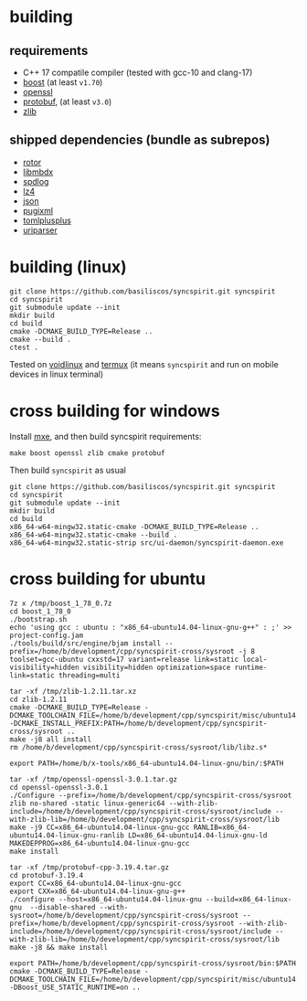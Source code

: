 # building

## requirements

 - C++ 17 compatile compiler (tested with gcc-10 and clang-17)
 - [boost](https://www.boost.org/) (at least `v1.70`)
 - [openssl](https://www.openssl.org/)
 - [protobuf](https://github.com/protocolbuffers/protobuf), (at least `v3.0`)
 - [zlib](https://www.zlib.net/)

## shipped dependencies (bundle as subrepos)

 - [rotor](https://github.com/basiliscos/cpp-rotor)
 - [libmbdx](https://github.com/erthink/libmdbx)
 - [spdlog](https://github.com/gabime/spdlog)
 - [lz4](https://github.com/lz4/lz4)
 - [json](https://github.com/nlohmann/json)
 - [pugixml](https://github.com/zeux/pugixml)
 - [tomlplusplus](https://github.com/marzer/tomlplusplus)
 - [uriparser](https://github.com/uriparser/uriparser)

# building (linux)

```
git clone https://github.com/basiliscos/syncspirit.git syncspirit
cd syncspirit
git submodule update --init
mkdir build
cd build
cmake -DCMAKE_BUILD_TYPE=Release ..
cmake --build .
ctest .
```

Tested on [voidlinux](https://voidlinux.org/) and
[termux](https://termux.com/) (it means `syncspirit` and run
on mobile devices in linux terminal)

# cross building for windows

Install [mxe](https://mxe.cc/), and then build syncspirit requirements:

```
make boost openssl zlib cmake protobuf
```

Then build `syncspirit` as usual

```
git clone https://github.com/basiliscos/syncspirit.git syncspirit
cd syncspirit
git submodule update --init
mkdir build
cd build
x86_64-w64-mingw32.static-cmake -DCMAKE_BUILD_TYPE=Release ..
x86_64-w64-mingw32.static-cmake --build .
x86_64-w64-mingw32.static-strip src/ui-daemon/syncspirit-daemon.exe
```


# cross building for ubuntu

```
7z x /tmp/boost_1_78_0.7z
cd boost_1_78_0
./bootstrap.sh
echo 'using gcc : ubuntu : "x86_64-ubuntu14.04-linux-gnu-g++" : ;' >> project-config.jam
./tools/build/src/engine/bjam install --prefix=/home/b/development/cpp/syncspirit-cross/sysroot -j 8 toolset=gcc-ubuntu cxxstd=17 variant=release link=static local-visibility=hidden visibility=hidden optimization=space runtime-link=static threading=multi

tar -xf /tmp/zlib-1.2.11.tar.xz
cd zlib-1.2.11
cmake -DCMAKE_BUILD_TYPE=Release -DCMAKE_TOOLCHAIN_FILE=/home/b/development/cpp/syncspirit/misc/ubuntu14.04.toolchain -DCMAKE_INSTALL_PREFIX:PATH=/home/b/development/cpp/syncspirit-cross/sysroot ..
make -j8 all install
rm /home/b/development/cpp/syncspirit-cross/sysroot/lib/libz.s*

export PATH=/home/b/x-tools/x86_64-ubuntu14.04-linux-gnu/bin/:$PATH

tar -xf /tmp/openssl-openssl-3.0.1.tar.gz
cd openssl-openssl-3.0.1
./Configure --prefix=/home/b/development/cpp/syncspirit-cross/sysroot zlib no-shared -static linux-generic64 --with-zlib-include=/home/b/development/cpp/syncspirit-cross/sysroot/include --with-zlib-lib=/home/b/development/cpp/syncspirit-cross/sysroot/lib
make -j9 CC=x86_64-ubuntu14.04-linux-gnu-gcc RANLIB=x86_64-ubuntu14.04-linux-gnu-ranlib LD=x86_64-ubuntu14.04-linux-gnu-ld MAKEDEPPROG=x86_64-ubuntu14.04-linux-gnu-gcc
make install

tar -xf /tmp/protobuf-cpp-3.19.4.tar.gz
cd protobuf-3.19.4
export CC=x86_64-ubuntu14.04-linux-gnu-gcc
export CXX=x86_64-ubuntu14.04-linux-gnu-g++
./configure --host=x86_64-ubuntu14.04-linux-gnu --build=x86_64-linux-gnu  --disable-shared --with-sysroot=/home/b/development/cpp/syncspirit-cross/sysroot --prefix=/home/b/development/cpp/syncspirit-cross/sysroot --with-zlib-include=/home/b/development/cpp/syncspirit-cross/sysroot/include --with-zlib-lib=/home/b/development/cpp/syncspirit-cross/sysroot/lib
make -j8 && make install

export PATH=/home/b/development/cpp/syncspirit-cross/sysroot/bin:$PATH
cmake -DCMAKE_BUILD_TYPE=Release -DCMAKE_TOOLCHAIN_FILE=/home/b/development/cpp/syncspirit/misc/ubuntu14.04.toolchain  -DBoost_USE_STATIC_RUNTIME=on ..
```
